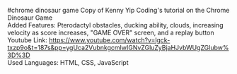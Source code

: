 #chrome dinosaur game
Copy of Kenny Yip Coding's tutorial on the Chrome Dinosaur Game <br/>
Added Features: Pterodactyl obstacles, ducking ability, clouds, increasing velocity as score increases, "GAME OVER" screen, and a replay button <br/>
Youtube Link: https://www.youtube.com/watch?v=lgck-txzp9o&t=187s&pp=ygUca2VubnkgcmlwIGNvZGluZyBjaHJvbWUgZGlubw%3D%3D <br/>
Used Languages: HTML, CSS, JavaScript
